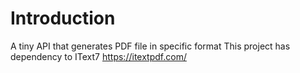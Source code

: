 # Introduction 
A tiny API that generates PDF file in specific format
This project has dependency to IText7 https://itextpdf.com/
